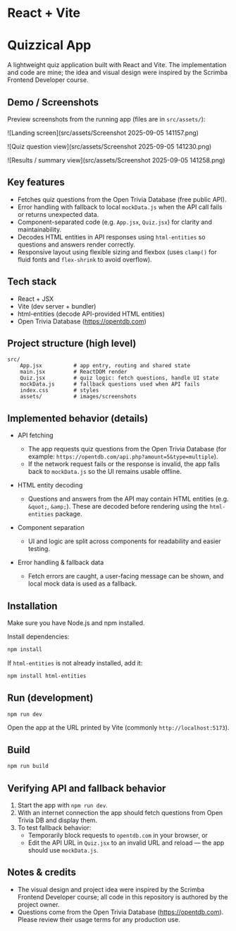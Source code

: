 # React + Vite

# Quizzical App

A lightweight quiz application built with React and Vite. The implementation and code are mine; the idea and visual design were inspired by the Scrimba Frontend Developer course.

## Demo / Screenshots
Preview screenshots from the running app (files are in `src/assets/`):

![Landing screen](src/assets/Screenshot 2025-09-05 141157.png)

![Quiz question view](src/assets/Screenshot 2025-09-05 141230.png)

![Results / summary view](src/assets/Screenshot 2025-09-05 141258.png)

## Key features
- Fetches quiz questions from the Open Trivia Database (free public API).
- Error handling with fallback to local `mockData.js` when the API call fails or returns unexpected data.
- Component-separated code (e.g. `App.jsx`, `Quiz.jsx`) for clarity and maintainability.
- Decodes HTML entities in API responses using `html-entities` so questions and answers render correctly.
- Responsive layout using flexible sizing and flexbox (uses `clamp()` for fluid fonts and `flex-shrink` to avoid overflow).

## Tech stack
- React + JSX
- Vite (dev server + bundler)
- html-entities (decode API-provided HTML entities)
- Open Trivia Database (https://opentdb.com)

## Project structure (high level)
```
src/
	App.jsx          # app entry, routing and shared state
	main.jsx         # ReactDOM render
	Quiz.jsx         # quiz logic: fetch questions, handle UI state
	mockData.js      # fallback questions used when API fails
	index.css        # styles
	assets/          # images/screenshots
```

## Implemented behavior (details)

- API fetching
	- The app requests quiz questions from the Open Trivia Database (for example: `https://opentdb.com/api.php?amount=5&type=multiple`).
	- If the network request fails or the response is invalid, the app falls back to `mockData.js` so the UI remains usable offline.

- HTML entity decoding
	- Questions and answers from the API may contain HTML entities (e.g. `&quot;`, `&amp;`). These are decoded before rendering using the `html-entities` package.

- Component separation
	- UI and logic are split across components for readability and easier testing.

- Error handling & fallback data
	- Fetch errors are caught, a user-facing message can be shown, and local mock data is used as a fallback.

## Installation
Make sure you have Node.js and npm installed.

Install dependencies:

```bash
npm install
```

If `html-entities` is not already installed, add it:

```bash
npm install html-entities
```

## Run (development)

```bash
npm run dev
```

Open the app at the URL printed by Vite (commonly `http://localhost:5173`).

## Build

```bash
npm run build
```

## Verifying API and fallback behavior
1. Start the app with `npm run dev`.
2. With an internet connection the app should fetch questions from Open Trivia DB and display them.
3. To test fallback behavior:
	 - Temporarily block requests to `opentdb.com` in your browser, or
	 - Edit the API URL in `Quiz.jsx` to an invalid URL and reload — the app should use `mockData.js`.

## Notes & credits
- The visual design and project idea were inspired by the Scrimba Frontend Developer course; all code in this repository is authored by the project owner.
- Questions come from the Open Trivia Database (https://opentdb.com). Please review their usage terms for any production use.

